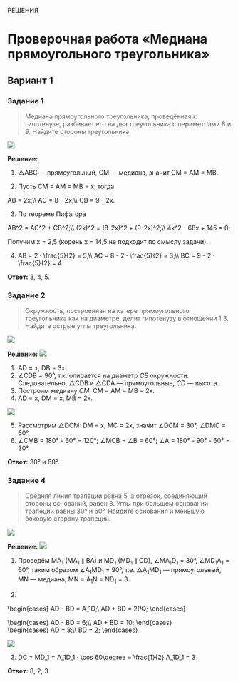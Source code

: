 <span class="space">РЕШЕНИЯ</span>

# Проверочная работа «Медиана прямоугольного треугольника»

## Вариант 1

### Задание 1
> Медиана прямоугольного треугольника, проведённая к гипотенузе, разбивает его на два треугольника с периметрами 8 и 9. Найдите стороны треугольника.

![](https://raw.githubusercontent.com/BlueRect/egelib-content/main/img/Document%2026_2.jpg)

**Решение:**
1. △ABC — прямоугольный, CM — медиана, значит CM = AM = MB.

2. Пусть CM = AM = MB = x, тогда
<div class="katex">
AB = 2x;\\
AC = 8 - 2x;\\
CB = 9 - 2x.
</div>

3. По теореме Пифагора
<div class="katex">
AB^2 = AC^2 + CB^2;\\
(2x)^2 = (8-2x)^2 + (9-2x)^2;\\
4x^2 - 68x + 145 = 0;
</div>

   Получим x = 2,5 (корень x = 14,5 не подходит по смыслу задачи).

4. <div class="katex">
   AB = 2 · \frac{5}{2} = 5;\\
   AC = 8 - 2 · \frac{5}{2} = 3;\\
   BC = 9 - 2 · \frac{5}{2} = 4.
   </div>

**Ответ:** 3, 4, 5.

### Задание 2
> Окружность, построенная на катере прямоугольного треугольника как на диаметре, делит гипотенузу в отношении 1:3. Найдите острые углы треугольника.

![](https://raw.githubusercontent.com/BlueRect/egelib-content/main/img/Document%2026_3.jpg)

**Решение:**
![](https://raw.githubusercontent.com/BlueRect/egelib-content/main/img/Document%2026_4.jpg)

1. AD = x, DB = 3x.
2. ∠CDB = 90°, т.к. опирается на диаметр *CB* окружности. Следовательно, △CDB и △CDA — прямоугольные, *CD* — высота.
3. Построим медиану *CM*, CM = AM = MB = 2x.
4. AD = x, DM = x, MB = 2x.

![](https://raw.githubusercontent.com/BlueRect/egelib-content/main/img/Document%2026_5.jpg)

5. Рассмотрим △DCM:
   DM = x, MC = 2x, значит ∠DCM = 30°, ∠DMC = 60°.
6. ∠CMB = 180° - 60° = 120°;
   ∠MCB = ∠B = 60°;
   ∠A = 180° - 90° - 60° = 30°.

**Ответ:** 30° и 60°.



### Задание 4
> Средняя линия трапеции равна 5, а отрезок, соединяющий стороны оснований, равен 3. Углы при большем основании трапеции равны 30° и 60°. Найдите основания и меньшую боковую сторону трапеции.

![](https://raw.githubusercontent.com/BlueRect/egelib-content/main/img/Document%2026_6.jpg)

**Решение:**
![](https://raw.githubusercontent.com/BlueRect/egelib-content/main/img/Document%2026_7.jpg)

1. Проведём MA<sub>1</sub> (MA<sub>1</sub> ∥ BA) и MD<sub>1</sub> (MD<sub>1</sub> ∥ CD), ∠MA<sub>1</sub>D<sub>1</sub> = 30°, ∠MD<sub>1</sub>A<sub>1</sub> = 60°, таким образом ∠A<sub>1</sub>MD<sub>1</sub> = 90°, т.е. △A<sub>1</sub>MD<sub>1</sub> — прямоугольный, MN — медиана, MN = A<sub>1</sub>N = ND<sub>1</sub> = 3.

2. <div class="katex">
\begin{cases}
   AD - BD = A_1D;\\
   AD + BD = 2PQ;
\end{cases}
</div>

<div class="katex">
\begin{cases}
   AD - BD = 6;\\
   AD + BD = 10;
\end{cases}
</div>

<div class="katex">
\begin{cases}
   AD = 8;\\
   BD = 2;
\end{cases}
</div>

![](https://raw.githubusercontent.com/BlueRect/egelib-content/main/img/Document%2026_8.jpg)

3. <span class="katex"> DC = MD_1 = A_1D_1 · \cos 60\degree = \frac{1}{2} A_1D_1 = 3 </span>

**Ответ:** 8, 2, 3.
